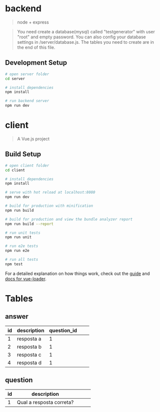 # backend

> node + express

> You need create a database(mysql) called "testgenerator" with user "root" and empty password.
You can also config your database settings in /server/database.js.
> The tables you need to create are in the end of this file.

## Development Setup
``` bash
# open server folder
cd server

# install dependencies
npm install

# run backend server
npm run dev
```


# client

> A Vue.js project

## Build Setup

``` bash
# open client folder
cd client

# install dependencies
npm install

# serve with hot reload at localhost:8080
npm run dev

# build for production with minification
npm run build

# build for production and view the bundle analyzer report
npm run build --report

# run unit tests
npm run unit

# run e2e tests
npm run e2e

# run all tests
npm test
```

For a detailed explanation on how things work, check out the [guide](http://vuejs-templates.github.io/webpack/) and [docs for vue-loader](http://vuejs.github.io/vue-loader).


# Tables
## answer
|id   	|description   	|question_id   	|   	|   	|
|---	|---	|---	|---	|---	|
|1   	|resposta a   	|1   	|   	|   	|
|2   	|resposta b   	|1   	|   	|   	|
|3   	|resposta c   	|1   	|   	|   	|
|4   	|resposta d   	|1   	|   	|   	|


## question
|id   	|description   	|   	|   	|   	|
|---	|---	|---	|---	|---	|
|1   	|Qual a resposta correta? |   	|   	|   	|
